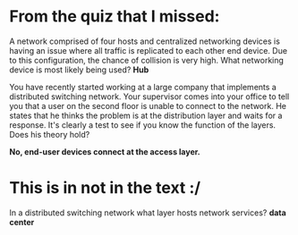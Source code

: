 # From the quiz that I missed:
A network comprised of four hosts and centralized networking devices is having an issue where all traffic is replicated to each other end device. Due to this configuration, the chance of collision is very high.  What networking device is most likely being used?
__Hub__


You have recently started working at a large company that implements a distributed switching network.  Your supervisor comes into your office to tell you that a user on the second floor is unable to connect to the network. He states that he thinks the problem is at the distribution layer and waits for a response. It's clearly a test to see if you know the function of the layers. Does his theory hold?

__No, end-user devices connect at the access layer.__


# This is in not in the text :/
In a distributed switching network what layer hosts network services?
__data center__